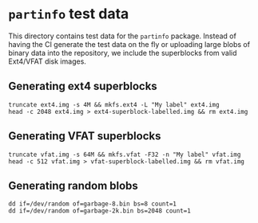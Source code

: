 # `partinfo` test data

This directory contains test data for the `partinfo` package.
Instead of having the CI generate the test data on the fly or uploading large
blobs of binary data into the repository, we include the superblocks from
valid Ext4/VFAT disk images.

## Generating ext4 superblocks
```shell
truncate ext4.img -s 4M && mkfs.ext4 -L "My label" ext4.img
head -c 2048 ext4.img > ext4-superblock-labelled.img && rm ext4.img
```

## Generating VFAT superblocks
```shell
truncate vfat.img -s 64M && mkfs.vfat -F32 -n "My label" vfat.img
head -c 512 vfat.img > vfat-superblock-labelled.img && rm vfat.img
```

## Generating random blobs
```shell
dd if=/dev/random of=garbage-8.bin bs=8 count=1
dd if=/dev/random of=garbage-2k.bin bs=2048 count=1
```